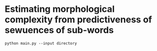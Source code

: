 # Estimating morphological complexity from predictiveness of sewuences of sub-words

``python main.py --input directory``

